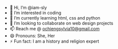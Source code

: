 - 👋 Hi, I’m @iam-sly
- 👀 I’m interested in coding  
- 🌱 I’m currently learning html, css and python
- 💞️ I’m looking to collaborate on web design projects
- 📫 Reach me @ ochiengsylvia10@gmail.com
- 😄 Pronouns: She, Her
- ⚡ Fun fact: I am a history and religion expert

<!---
iam-sly/iam-sly is a ✨ special ✨ repository because its `README.md` (this file) appears on your GitHub profile.
You can click the Preview link to take a look at your changes.
--->
